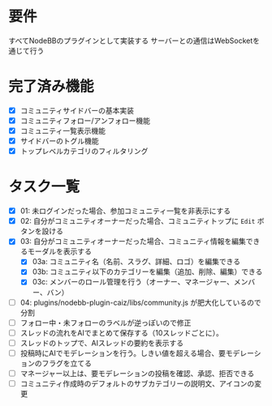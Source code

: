
# 要件

すべてNodeBBのプラグインとして実装する
サーバーとの通信はWebSocketを通じて行う

# 完了済み機能

- [x] コミュニティサイドバーの基本実装
- [x] コミュニティフォロー/アンフォロー機能
- [x] コミュニティ一覧表示機能
- [x] サイドバーのトグル機能
- [x] トップレベルカテゴリのフィルタリング

# タスク一覧

- [x] 01: 未ログインだった場合、参加コミュニティ一覧を非表示にする
- [x] 02: 自分がコミュニティオーナーだった場合、コミュニティトップに `Edit` ボタンを設ける
- [x] 03: 自分がコミュニティオーナーだった場合、コミュニティ情報を編集できるモーダルを表示する
  - [x] 03a: コミュニティ名（名前、スラグ、詳細、ロゴ）を編集できる
  - [x] 03b: コミュニティ以下のカテゴリーを編集（追加、削除、編集）できる
  - [x] 03c: メンバーのロール管理を行う（オーナー、マネージャー、メンバー、バン）
- [ ] 04: plugins/nodebb-plugin-caiz/libs/community.js が肥大化しているので分割
- [ ] フォロー中・未フォローのラベルが逆っぽいので修正
- [ ] スレッドの流れをAIでまとめて保存する（10スレッドごとに）。
- [ ] スレッドのトップで、AIスレッドの要約を表示する
- [ ] 投稿時にAIでモデレーションを行う。しきい値を超える場合、要モデレーションのフラグを立てる
- [ ] マネージャー以上は、要モデレーションの投稿を確認、承認、拒否できる
- [ ] コミュニティ作成時のデフォルトのサブカテゴリーの説明文、アイコンの変更
